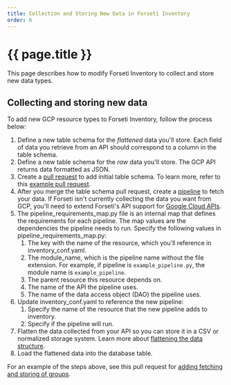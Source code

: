 ```yaml
---
title: Collection and Storing New Data in Forseti Inventory
order: 6
---
```

#  {{ page.title }}

This page describes how to modify Forseti Inventory to collect and store new
data types.

## Collecting and storing new data

To add new GCP resource types to Forseti Inventory, follow the process below:

  1. Define a new table schema for the *flattened* data you'll store. Each
  field of data you retrieve from an API should correspond to a column in the
  table schema.
  1. Define a new table schema for the *raw* data you'll store. The GCP API
  returns data formatted as JSON.
  1. Create a
  [pull request](https://help.github.com/articles/creating-a-pull-request/) to
  add initial table schema. To learn more, refer to this
  [example pull request](https://github.com/GoogleCloudPlatform/forseti-security/pull/159).
  1. After you merge the table schema pull request, create a
  [pipeline](https://github.com/GoogleCloudPlatform/forseti-security/tree/master/google/cloud/security/inventory/pipelines)
  to fetch your data. If Forseti isn't currently collecting the data you want
  from GCP, you'll need to extend Forseti's API support for
  [Google Cloud APIs](https://cloud.google.com/apis/docs/overview).
  1. The pipeline_requirements_map.py file is an internal map that defines the requirements for each pipeline. The map values are the dependencies the pipeline needs to run. Specify the following values in pipeline_requirements_map.py:
      1. The key with the name of the resource, which you'll reference in inventory_conf.yaml.
      1. The module_name, which is the pipeline name without the file extension. For example, if pipeline is `example_pipeline.py`, the module name is `example_pipeline`.
      1. The parent resource this resource depends on.
      1. The name of the API the pipeline uses.
      1. The name of the data access object (DAO) the pipeline uses.
  1. Update inventory_conf.yaml to reference the new pipeline:
      1. Specify the name of the resource that the new pipeline adds to inventory.
      1. Specify if the pipeline will run.
  1. Flatten the data collected from your API so you can store it in a CSV or
  normalized storage system. Learn more about [flattening the data structure](https://github.com/GoogleCloudPlatform/forseti-security/blob/master/google/cloud/security/inventory/pipelines/load_projects_pipeline.py#L32).
  1. Load the flattened data into the database table.

For an example of the steps above, see this pull request for
[adding fetching and storing of groups](https://github.com/GoogleCloudPlatform/forseti-security/pull/165).

